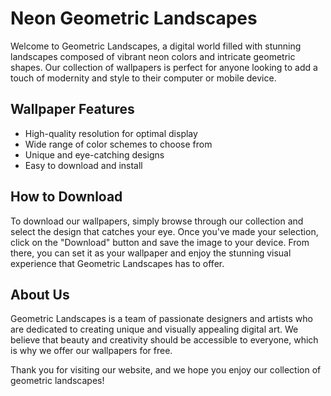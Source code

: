 <!--
Write me markdown content of website with wallpaper:

"A digital landscape with geometric shapes and neon colors"

The header of the page should not be copy of the text but rather a real content of the website which is using this wallpaper.
-->

<!--font:Poppins-->

# Neon Geometric Landscapes

Welcome to Geometric Landscapes, a digital world filled with stunning landscapes composed of vibrant neon colors and intricate geometric shapes. Our collection of wallpapers is perfect for anyone looking to add a touch of modernity and style to their computer or mobile device.

## Wallpaper Features

- High-quality resolution for optimal display
- Wide range of color schemes to choose from
- Unique and eye-catching designs
- Easy to download and install

## How to Download

To download our wallpapers, simply browse through our collection and select the design that catches your eye. Once you've made your selection, click on the "Download" button and save the image to your device. From there, you can set it as your wallpaper and enjoy the stunning visual experience that Geometric Landscapes has to offer.

## About Us

Geometric Landscapes is a team of passionate designers and artists who are dedicated to creating unique and visually appealing digital art. We believe that beauty and creativity should be accessible to everyone, which is why we offer our wallpapers for free.

Thank you for visiting our website, and we hope you enjoy our collection of geometric landscapes!
